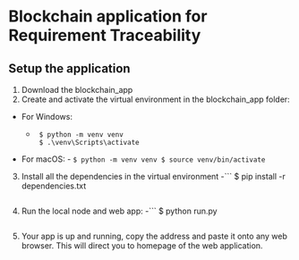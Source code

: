# Blockchain application for Requirement Traceability

## Setup the application
1. Download the blockchain_app
2. Create and activate the virtual environment in the blockchain_app folder:
  - For Windows:
   	- ```
	   $ python -m venv venv
	   $ .\venv\Scripts\activate
	    ```
  - For macOS:
    	- ```
	   $ python -m venv venv
	   $ source venv/bin/activate
          ```
3. Install all the dependencies in the virtual environment
    	-```
   	   $ pip install -r dependencies.txt
   	  ```
4. Run the local node and web app:
  	-```
  	  $ python run.py
  	 ```
5. Your app is up and running, copy the address and paste it onto any web browser. This will direct you to homepage of the web application.
